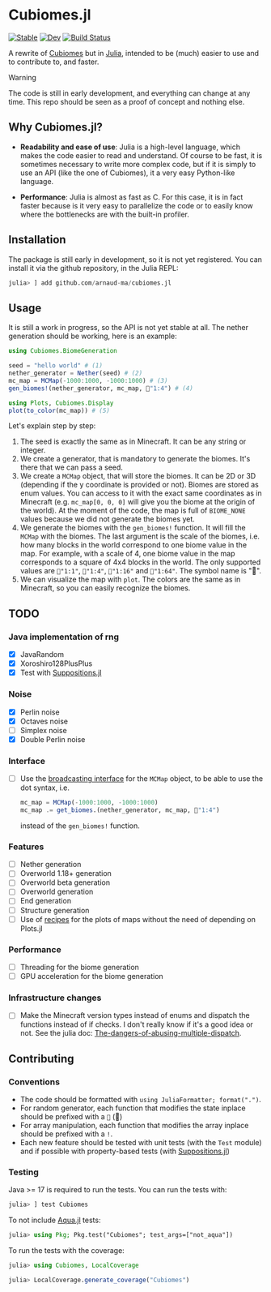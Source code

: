 # Cubiomes.jl

[![Stable](https://img.shields.io/badge/docs-stable-blue.svg)](https://arnaud-ma.github.io/cubiomes.jl/stable/)
[![Dev](https://img.shields.io/badge/docs-dev-blue.svg)](https://arnaud-ma.github.io/cubiomes.jl/dev/)
[![Build Status](https://github.com/arnaud-ma/cubiomes.jl/actions/workflows/CI.yml/badge.svg?branch=main)](https://github.com/arnaud-ma/cubiomes.jl/actions/workflows/CI.yml?query=branch%3Amain)

A rewrite of [Cubiomes](https://github.com/Cubitect/cubiomes) but in [Julia](https://julialang.org/), intended to be (much) easier to use and to contribute to, and faster.

> [!WARNING]
> The code is still in early development, and everything can change at any time. This repo should be seen as a proof of concept and nothing else.

## Why Cubiomes.jl?

- **Readability and ease of use**: Julia is a high-level language, which makes the code easier to read and understand. Of course to be fast, it is sometimes necessary to write more complex code, but if it is simply to use an API (like the one of Cubiomes), it a very easy Python-like language.

- **Performance**: Julia is almost as fast as C. For this case, it is in fact faster because is it very easy to parallelize the code or to easily know where the bottlenecks are with the built-in profiler.

## Installation

The package is still early in development, so it is not yet registered. You can install it via the github repository, in the Julia REPL:

```julia
julia> ] add github.com/arnaud-ma/cubiomes.jl
```

## Usage

It is still a work in progress, so the API is not yet stable at all. The nether generation should be working, here is an example:

```julia
using Cubiomes.BiomeGeneration

seed = "hello world" # (1)
nether_generator = Nether(seed) # (2)
mc_map = MCMap(-1000:1000, -1000:1000) # (3)
gen_biomes!(nether_generator, mc_map, 📏"1:4") # (4)

using Plots, Cubiomes.Display
plot(to_color(mc_map)) # (5)
```

Let's explain step by step:

1. The seed is exactly the same as in Minecraft. It can be any string or integer.
2. We create a generator, that is mandatory to generate the biomes. It's there that we can pass a seed.
3. We create a `MCMap` object, that will store the biomes. It can be 2D or 3D (depending if the y coordinate is provided or not). Biomes are stored as enum values. You can access to it with the exact same coordinates as in Minecraft (e.g. `mc_map[0, 0, 0]` will give you the biome at the origin of the world). At the moment of the code, the map is full of `BIOME_NONE` values because we did not generate the biomes yet.
4. We generate the biomes with the `gen_biomes!` function. It will fill the `MCMap` with the biomes. The last argument is the scale of the biomes, i.e. how many blocks in the world correspond to one biome value in the map. For example, with a scale of 4, one biome value in the map corresponds to a square of 4x4 blocks in the world. The only supported values are `📏"1:1"`, `📏"1:4"`, `📏"1:16"` and `📏"1:64"`. The symbol name is ":straight_ruler:".
5. We can visualize the map with `plot`. The colors are the same as in Minecraft, so you can easily recognize the biomes.

## TODO

### Java implementation of rng

- [X] JavaRandom
- [X] Xoroshiro128PlusPlus
- [X] Test with [Suppositions.jl](https://github.com/Seelengrab/Supposition.jl)

### Noise

- [X] Perlin noise
- [X] Octaves noise
- [ ] Simplex noise
- [X] Double Perlin noise

### Interface

- [ ] Use the [broadcasting interface](https://docs.julialang.org/en/v1/manual/interfaces/#man-interfaces-broadcasting) for the `MCMap` object, to be able to use the dot syntax, i.e.

    ```julia
    mc_map = MCMap(-1000:1000, -1000:1000)
    mc_map .= get_biomes.(nether_generator, mc_map, 📏"1:4")
    ```

    instead of the `gen_biomes!` function.

### Features

- [ ] Nether generation
- [ ] Overworld 1.18+ generation
- [ ] Overworld beta generation
- [ ] Overworld generation
- [ ] End generation
- [ ] Structure generation
- [ ] Use of [recipes](https://docs.juliaplots.org/stable/recipes/) for the plots of maps without the need of depending on Plots.jl

### Performance

- [ ] Threading for the biome generation
- [ ] GPU acceleration for the biome generation

### Infrastructure changes

- [ ] Make the Minecraft version types instead of enums and dispatch the functions instead of if checks. I don't really know if it's a good idea or not. See the julia doc: [The-dangers-of-abusing-multiple-dispatch](https://docs.julialang.org/en/v1/manual/performance-tips/#The-dangers-of-abusing-multiple-dispatch-(aka,-more-on-types-with-values-as-parameters)).

## Contributing

### Conventions

- The code should be formatted with `using JuliaFormatter; format(".")`.
- For random generator, each function that modifies the state inplace should be prefixed with a `🎲` (:game_die:)
- For array manipulation, each function that modifies the array inplace should be prefixed with a `!`.
- Each new feature should be tested with unit tests (with the `Test` module) and if possible with property-based tests (with [Suppositions.jl](https://github.com/Seelengrab/Supposition.jl))

### Testing

Java >= 17 is required to run the tests.
You can run the tests with:
```julia
julia> ] test Cubiomes
```

To not include [Aqua.jl](https://github.com/JuliaTesting/Aqua.jl) tests:
```julia
julia> using Pkg; Pkg.test("Cubiomes"; test_args=["not_aqua"])
```

To run the tests with the coverage:
```julia
julia> using Cubiomes, LocalCoverage

julia> LocalCoverage.generate_coverage("Cubiomes")
```
